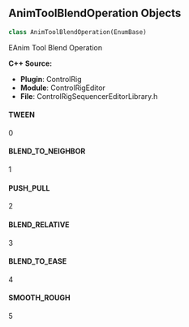 ## AnimToolBlendOperation Objects

```python
class AnimToolBlendOperation(EnumBase)
```

EAnim Tool Blend Operation

**C++ Source:**

- **Plugin**: ControlRig
- **Module**: ControlRigEditor
- **File**: ControlRigSequencerEditorLibrary.h

<a id="unreal.AnimToolBlendOperation.TWEEN"></a>

#### TWEEN

0

<a id="unreal.AnimToolBlendOperation.BLEND_TO_NEIGHBOR"></a>

#### BLEND_TO_NEIGHBOR

1

<a id="unreal.AnimToolBlendOperation.PUSH_PULL"></a>

#### PUSH_PULL

2

<a id="unreal.AnimToolBlendOperation.BLEND_RELATIVE"></a>

#### BLEND_RELATIVE

3

<a id="unreal.AnimToolBlendOperation.BLEND_TO_EASE"></a>

#### BLEND_TO_EASE

4

<a id="unreal.AnimToolBlendOperation.SMOOTH_ROUGH"></a>

#### SMOOTH_ROUGH

5

<a id="unreal.VariantManagerTestEnum"></a>
